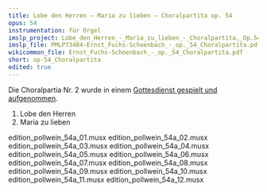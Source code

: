 ```yaml
---
title: Lobe den Herren – Maria zu lieben – Choralpartita op. 54
opus: 54
instrumentation: für Orgel
imslp_project: Lobe_den_Herren_-_Maria_zu_lieben_-_Choralpartita,_Op.54_(Fuchs-Sch%C3%B6nbach,_Ernst)
imslp_file: PMLP73484-Ernst_Fuchs-Schoenbach_-_op._54_Choralpartita.pdf
wikicommon_file: Ernst_Fuchs-Schoenbach_-_op._54_Choralpartita.pdf
short: op-54_Choralpartita
edited: true
---
```


Die Choralpartia Nr. 2 wurde in einem
[Gottesdienst gespielt und aufgenommen](http://youtu.be/Rcxf7c6WT-A).

1. Lobe den Herren
2. Maria zu lieben

edition_pollwein_54a_01.musx
edition_pollwein_54a_02.musx
edition_pollwein_54a_03.musx
edition_pollwein_54a_04.musx
edition_pollwein_54a_05.musx
edition_pollwein_54a_06.musx
edition_pollwein_54a_07.musx
edition_pollwein_54a_08.musx
edition_pollwein_54a_09.musx
edition_pollwein_54a_10.musx
edition_pollwein_54a_11.musx
edition_pollwein_54a_12.musx

